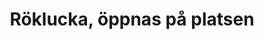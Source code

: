 ---
title: 'Röklucka, öppnas på platsen'
symbol_image: '/images/symbols/insats/31.svg'
weight: 31
card: true
card_color: 'bg-symbol-red'
---